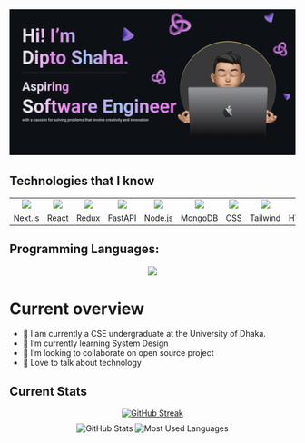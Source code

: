 
<img src="banner.png">

## Technologies that I know
<p align="center">
  <table style="border: none; margin: 0 auto;">
    <tr>
      <td align="center"><img src="https://skillicons.dev/icons?i=nextjs" width="40px" /></td>
      <td align="center"><img src="https://skillicons.dev/icons?i=react" width="40px" /></td>
      <td align="center"><img src="https://skillicons.dev/icons?i=redux" width="40px" /></td>
      <td align="center"><img src="https://skillicons.dev/icons?i=fastapi" width="40px" /></td>
      <td align="center"><img src="https://skillicons.dev/icons?i=nodejs" width="40px" /></td>
      <td align="center"><img src="https://skillicons.dev/icons?i=mongodb" width="40px" /></td>
      <td align="center"><img src="https://skillicons.dev/icons?i=css" width="40px" /></td>
      <td align="center"><img src="https://skillicons.dev/icons?i=tailwindcss" width="40px" /></td>
      <td align="center"><img src="https://skillicons.dev/icons?i=html" width="40px" /></td>
      <td align="center"><img src="https://skillicons.dev/icons?i=firebase" width="40px" /></td>
      <td align="center"><img src="https://skillicons.dev/icons?i=express" width="40px" /></td>
    </tr>
    <tr>
      <td align="center">Next.js</td>
      <td align="center">React</td>
      <td align="center">Redux</td>
      <td align="center">FastAPI</td>
      <td align="center">Node.js</td>
      <td align="center">MongoDB</td>
      <td align="center">CSS</td>
      <td align="center">Tailwind</td>
      <td align="center">HTML</td>
      <td align="center">Firebase</td>
      <td align="center">Express</td>
    </tr>
  </table>
</p>

## Programming Languages:
<p align="center">
  <a href="https://skillicons.dev">
    <img src="https://skillicons.dev/icons?i=js,c,cpp,python" />
  </a>
</p>

# Current overview
- 🔭 I am currently a CSE undergraduate at the University of Dhaka.
- 🌱 I’m currently learning System Design
- 👯 I’m looking to collaborate on open source project
- 💬 Love to talk about technology

## Current Stats

<div align="center">
<a href="https://git.io/streak-stats" style="margin:auto;"><img src="https://streak-stats.demolab.com?user=Dipto-shaha&theme=dark" alt="GitHub Streak" /></a>
</div>
<div align="center" style="margin-top: 10px;">
  <img src="http://github-profile-summary-cards.vercel.app/api/cards/stats?username=Dipto-shaha&theme=aura_dark" alt="GitHub Stats" />

  <img src="http://github-profile-summary-cards.vercel.app/api/cards/most-commit-language?username=Dipto-shaha&theme=aura_dark" alt="Most Used Languages" />
</div>